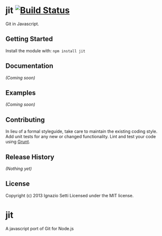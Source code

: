 # jit [![Build Status](https://secure.travis-ci.org/sixFingers/jit.png?branch=master)](http://travis-ci.org/sixFingers/jit)

Git in Javascript.

## Getting Started
Install the module with: `npm install jit`

## Documentation
_(Coming soon)_

## Examples
_(Coming soon)_

## Contributing
In lieu of a formal styleguide, take care to maintain the existing coding style. Add unit tests for any new or changed functionality. Lint and test your code using [Grunt](http://gruntjs.com/).

## Release History
_(Nothing yet)_

## License
Copyright (c) 2013 Ignazio Setti
Licensed under the MIT license.

jit
===

A javascript port of Git for Node.js

